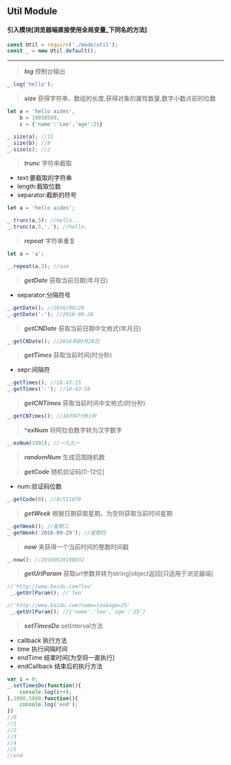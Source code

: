## Util Module

#### 引入模块[浏览器端直接使用全局变量_下同名的方法]

```js
const Util = require('./mode/util');
const _ = new Util.default();
```

***

>***log***
>控制台输出

```js
_.log('hello');
```

>***size***
>获得字符串、数组的长度,获得对象的属性数量,数字小数点前的位数

```js
let a = 'hello aides',
    b = 19910509,
    c = {'name':'Leo','age':25}

_.size(a); //11
_.size(b); //8
_.size(c); //2
```

>***trunc***
>字符串截取
* text:要截取的字符串
* length:截取位数
* separator:截断的符号

```js
let a = 'hello aides';

_.trunc(a,5); //hello...
_.trunc(a,5,'.'); //hello.
```

>***repeat***
>字符串重复

```js
let a = 'a';

_.repeat(a,3); //aaa
```

>***getDate***
>获取当前日期(年月日)
* separator:分隔符号

```js
_.getDate(); //2016/09/28
_.getDate('-'); //2016-09-28
```

>***getCNDate***
>获取当前日期中文格式(年月日)

```js
_.getCNDate(); //2016年09月28日
```

>***getTimes***
>获取当前时间(时分秒)
* sepr:间隔符

```js
_.getTimes(); //18:43:25
_.getTimes('-'); //18-43-58
```

>***getCNTimes***
>获取当前时间中文格式(时分秒)

```js
_.getCNTimes(); //18时47分01秒
```

>***exNum**
>将阿拉伯数字转为汉字数字

```js
_.exNum(1991); //一九九一
```

>***randomNum***
>生成范围随机数

>***getCode***
>随机验证码[0-12位]
* num:验证码位数

```js
_.getCode(8); //8c5116f0
```

>***getWeek***
>根据日期获取星期，为空则获取当前时间星期

```js
_.getWeek(); //星期三
_.getWeek('2016-09-29'); //星期四
```

>***now***
>来获得一个当前时间的整数时间戳

```js
_.now(); //20160928190832
```

>***getUrlParam***
>获取url参数并转为string|object返回[只适用于浏览器端]

```js
//'http://www.baidu.com?leo'
 _.getUrlParam(); //'leo'

//'http://www.baidu.com?name=leo&age=25'
 _.getUrlParam(); //{'name':'leo','age':'25'}
```

>***setTimesDo***
>setInterval方法
*  callback 执行方法
*  time 执行间隔时间
*  endTime 结束时间[为空将一直执行]
*  endCallback 结束后的执行方法

```js
var i = 0;
_.setTimesDo(function(){
    console.log(i++);
},1000,5000,function(){
    console.log('end');
})
//0
//1
//2
//3
//4
//5
//end
```